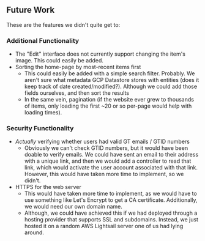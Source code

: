 
## Future Work

These are the features we didn't quite get to:

### Additional Functionality
- The "Edit" interface does not currently support changing the item's image. This could easily be added.
- Sorting the home-page by most-recent items first
  - This could easily be added with a simple search filter. Probably. We aren't sure what metadata GCP Datastore stores with entities (does it keep track of date created/modified?). Although we could add those fields ourselves, and then sort the results
  - In the same vein, pagination (if the website ever grew to thousands of items, only loading the first ~20 or so per-page would help with loading times).

### Security Functionality

- *Actually* verifying whether users had valid GT emails / GTID numbers
  - Obviously we can't check GTID numbers, but it would have been doable to verify emails. We could have sent an email to their address with a unique link, and then we would add a controller to read that link, which would activate the user account associated with that link. However, this would have taken more time to implement, so we didn't.
- HTTPS for the web server
  - This would have taken more time to implement, as we would have to use something like Let's Encrypt to get a CA certificate. Additionally, we would need our own domain name.
  - Although, we could have achieved this if we had deployed through a hosting provider that supports SSL and subdomains. Instead, we just hosted it on a random AWS Lightsail server one of us had lying around.